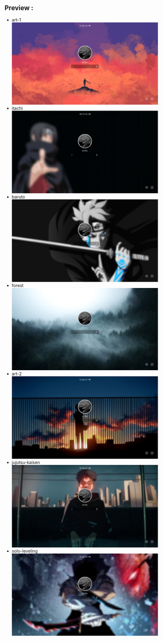 ## Preview :
- art-1
![art-1](art-1-preview.png)
- itachi
![itachi](itachi-preview.png)
- baruto
![baruto](baruto-preview.png)
- forest
![forest](forest-preview.png)
- art-2
![art-2](art-2-preview.png)
- jujutsu-kaisen
![jujutsu-kaisen](jujutsu-kaisen-preview.png)
- solo-leveling
![solo-leveling](solo-leveling-preview.png)
<!---https://github.com/shinas101
